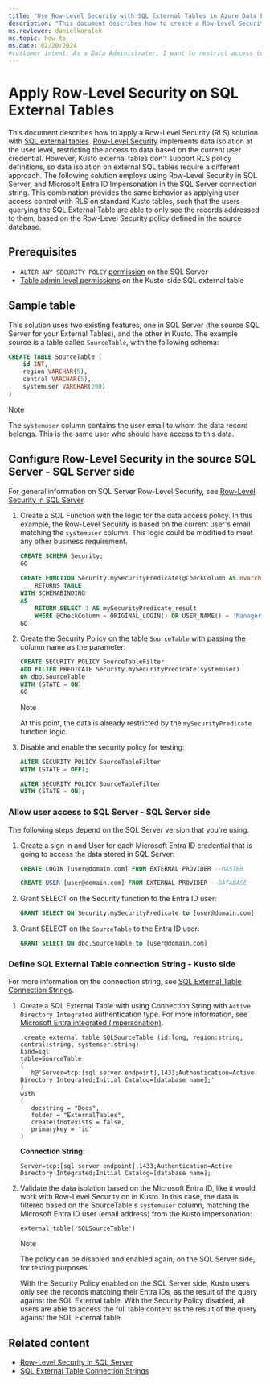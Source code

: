 ```yaml
---
title: "Use Row-Level Security with SQL External Tables in Azure Data Explorer"
description: "This document describes how to create a Row-Level Security solution with Azure Data Explorer SQL External Tables."
ms.reviewer: danielkoralek
ms.topic: how-to 
ms.date: 02/20/2024
#customer intent: As a Data Administrator, I want to restrict access to the data on SQL External Tables so that each user can see only their data.
---
```

# Apply Row-Level Security on SQL External Tables

This document describes how to apply a Row-Level Security (RLS) solution with [SQL external tables](/azure/data-explorer/kusto/management/external-sql-tables). [Row-Level Security](/azure/data-explorer/kusto/management/row-level-security-policy) implements data isolation at the user level, restricting the access to data based on the current user credential. However, Kusto external tables don't support RLS policy definitions, so data isolation on external SQL tables require a different approach. The following solution employs using Row-Level Security in SQL Server, and Microsoft Entra ID Impersonation in the SQL Server connection string. This combination provides the same behavior as applying user access control with RLS on standard Kusto tables, such that the users querying the SQL External Table are able to only see the records addressed to them, based on the Row-Level Security policy defined in the source database.

## Prerequisites

* `ALTER ANY SECURITY POLCY` [permission](/sql/relational-databases/security/permissions-database-engine) on the SQL Server
* [Table admin level permissions](/azure/data-explorer/kusto/access-control/role-based-access-control) on the Kusto-side SQL external table

## Sample table

This solution uses two existing features, one in SQL Server (the source SQL Server for your External Tables), and the other in Kusto.
The example source is a table called `SourceTable`, with the following schema:

``` sql
CREATE TABLE SourceTable (
    id INT,
    region VARCHAR(5),
    central VARCHAR(5),
    systemuser VARCHAR(200)
)
```

> [!NOTE]
> The `systemuser` column contains the user email to whom the data record belongs. This is the same user who should have access to this data.

## Configure Row-Level Security in the source SQL Server - SQL Server side

For general information on SQL Server Row-Level Security, see [Row-Level Security in SQL Server](/sql/relational-databases/security/row-level-security).

1. Create a SQL Function with the logic for the data access policy. In this example, the Row-Level Security is based on the current user's email matching the `systemuser` column. This logic could be modified to meet any other business requirement. 

    ``` sql
    CREATE SCHEMA Security;
    GO
     
    CREATE FUNCTION Security.mySecurityPredicate(@CheckColumn AS nvarchar(100))
        RETURNS TABLE
    WITH SCHEMABINDING
    AS
        RETURN SELECT 1 AS mySecurityPredicate_result
        WHERE @CheckColumn = ORIGINAL_LOGIN() OR USER_NAME() = 'Manager';
    GO
    ```

1. Create the Security Policy on the table `SourceTable` with passing the column name as the parameter:

    ``` sql
    CREATE SECURITY POLICY SourceTableFilter
    ADD FILTER PREDICATE Security.mySecurityPredicate(systemuser)
    ON dbo.SourceTable
    WITH (STATE = ON)
    GO
    ```

    > [!NOTE]
    > At this point, the data is already restricted by the `mySecurityPredicate` function logic.

1. Disable and enable the security policy for testing:

    ``` sql
    ALTER SECURITY POLICY SourceTableFilter
    WITH (STATE = OFF);
    ```

    ``` sql
    ALTER SECURITY POLICY SourceTableFilter
    WITH (STATE = ON);
    ```

### Allow user access to SQL Server - SQL Server side

The following steps depend on the SQL Server version that you're using.

1. Create a sign in and User for each Microsoft Entra ID credential that is going to access the data stored in SQL Server:

    ``` sql
    CREATE LOGIN [user@domain.com] FROM EXTERNAL PROVIDER --MASTER
    
    CREATE USER [user@domain.com] FROM EXTERNAL PROVIDER --DATABASE
    ```
    
1. Grant SELECT on the Security function to the Entra ID user:

    ``` sql
    GRANT SELECT ON Security.mySecurityPredicate to [user@domain.com]
    ```
    
1. Grant SELECT on the `SourceTable` to the Entra ID user:

    ``` sql
    GRANT SELECT ON dbo.SourceTable to [user@domain.com]
    ```

### Define SQL External Table connection String - Kusto side

For more information on the connection string, see [SQL External Table Connection Strings](/azure/data-explorer/kusto/api/connection-strings/sql-connection-strings).

1. Create a SQL External Table with using Connection String with `Active Directory Integrated` authentication type. For more information, see [Microsoft Entra integrated (impersonation)](/azure/data-explorer/kusto/api/connection-strings/sql-connection-strings#microsoft-entra-integrated-impersonation). 

    ``` KQL
    .create external table SQLSourceTable (id:long, region:string, central:string, systemser:string) 
    kind=sql
    table=SourceTable
    ( 
       h@'Server=tcp:[sql server endpoint],1433;Authentication=Active Directory Integrated;Initial Catalog=[database name];'
    )
    with 
    (
       docstring = "Docs",
       folder = "ExternalTables", 
       createifnotexists = false,
       primarykey = 'id'
    )
    ```

    **Connection String**:

    ```
    Server=tcp:[sql server endpoint],1433;Authentication=Active Directory Integrated;Initial Catalog=[database name];
    ```

1. Validate the data isolation based on the Microsoft Entra ID, like it would work with Row-Level Security on in Kusto. In this case, the data is filtered based on the SourceTable's `systemuser` column, matching the Microsoft Entra ID user (email address) from the Kusto impersonation:

    ``` KQL
    external_table('SQLSourceTable')
    ```
    > [!NOTE]
    > The policy can be disabled and enabled again, on the SQL Server side, for testing purposes.

    With the Security Policy enabled on the SQL Server side, Kusto users only see the records matching their Entra IDs, as the result of the query against the SQL External table. With the Security Policy disabled, all users are able to access the full table content as the result of the query against the SQL External table.

## Related content

* [Row-Level Security in SQL Server](/sql/relational-databases/security/row-level-security)
* [SQL External Table Connection Strings](/azure/data-explorer/kusto/api/connection-strings/sql-connection-strings)
